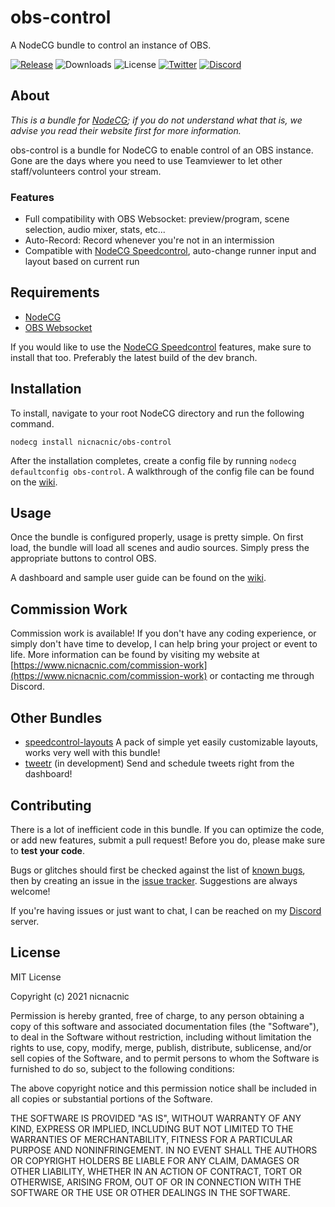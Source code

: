 # obs-control
A  NodeCG bundle to control an instance of OBS.

[![Release](https://img.shields.io/github/v/release/nicnacnic/obs-control?label=Release)](https://github.com/nicnacnic/speedcontrol-layouts/releases)
![Downloads](https://img.shields.io/github/downloads/nicnacnic/obs-control/total?label=Downloads)
![License](https://img.shields.io/github/license/nicnacnic/obs-control?label=License)
[![Twitter](https://img.shields.io/twitter/follow/nicnacnic11?style=social)](https://twitter.com/nicnacnic11)
[![Discord](https://img.shields.io/badge/-Join%20the%20Discord!-brightgreen?label=&logo=discord&logoColor=ffffff&color=7389D8&labelColor=6A7EC2)](https://discord.gg/A34Qpfe)

## About
*This is a bundle for [NodeCG](https://github.com/nodecg/nodecg); if you do not understand what that is, we advise you read their website first for more information.*

obs-control is a bundle for NodeCG to enable control of an OBS instance. Gone are the days where you need to use Teamviewer to let other staff/volunteers control your stream.

### Features
- Full compatibility with OBS Websocket: preview/program, scene selection, audio mixer, stats, etc...
- Auto-Record: Record whenever you're not in an intermission
- Compatible with [NodeCG Speedcontrol](https://github.com/speedcontrol/nodecg-speedcontrol), auto-change runner input and layout based on current run

## Requirements
- [NodeCG](https://github.com/nodecg/nodecg)
- [OBS Websocket](https://github.com/Palakis/obs-websocket)

If you would like to use the [NodeCG Speedcontrol](https://github.com/speedcontrol/nodecg-speedcontrol) features, make sure to install that too. Preferably the latest build of the dev branch.

## Installation
To install, navigate to your root NodeCG directory and run the following command.

```nodecg install nicnacnic/obs-control```

After the installation completes, create a config file by running `nodecg defaultconfig obs-control`. A walkthrough of the config file can be found on the [wiki]().

## Usage
Once the bundle is configured properly, usage is pretty simple. On first load, the bundle will load all scenes and audio sources. Simply press the appropriate buttons to control OBS.

A dashboard and sample user guide can be found on the [wiki](https://github.com/nicnacnic/obs-control/wiki).

## Commission Work
Commission work is available! If you don't have any coding experience, or simply don't have time to develop, I can help bring your project or event to life. More information can be found by visiting my website at [https://www.nicnacnic.com/commission-work](https://www.nicnacnic.com/commission-work) or contacting me through Discord.

## Other Bundles
- [speedcontrol-layouts](https://github.com/nicnacnic/speedcontrol-layouts) A pack of simple yet easily customizable layouts, works very well with this bundle!
- [tweetr]() (in development) Send and schedule tweets right from the dashboard!

## Contributing
There is a lot of inefficient code in this bundle. If you can optimize the code, or add new features, submit a pull request! Before you do, please make sure to **test your code**.

Bugs or glitches should first be checked against the list of [known bugs](https://github.com/nicnacnic/obs-control/wiki), then by creating an issue in the [issue tracker](https://github.com/nicnacnic/obs-control/issues). Suggestions are always welcome!

If you're having issues or just want to chat, I can be reached on my [Discord](https://discord.gg/A34Qpfe) server.

## License
MIT  License

Copyright (c) 2021 nicnacnic

Permission is hereby granted, free of charge, to any person obtaining a copy
of this software and associated documentation files (the "Software"), to deal
in the Software without restriction, including without limitation the rights
to use, copy, modify, merge, publish, distribute, sublicense, and/or sell
copies of the Software, and to permit persons to whom the Software is
furnished to do so, subject to the following conditions:

The above copyright notice and this permission notice shall be included in all
copies or substantial portions of the Software.

THE SOFTWARE IS PROVIDED "AS IS", WITHOUT WARRANTY OF ANY KIND, EXPRESS OR
IMPLIED, INCLUDING BUT NOT LIMITED TO THE WARRANTIES OF MERCHANTABILITY,
FITNESS FOR A PARTICULAR PURPOSE AND NONINFRINGEMENT. IN NO EVENT SHALL THE
AUTHORS OR COPYRIGHT HOLDERS BE LIABLE FOR ANY CLAIM, DAMAGES OR OTHER
LIABILITY, WHETHER IN AN ACTION OF CONTRACT, TORT OR OTHERWISE, ARISING FROM,
OUT OF OR IN CONNECTION WITH THE SOFTWARE OR THE USE OR OTHER DEALINGS IN THE
SOFTWARE.
